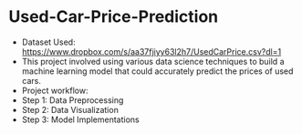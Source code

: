 # Used-Car-Price-Prediction
- Dataset Used: https://www.dropbox.com/s/aa37fjiyy63l2h7/UsedCarPrice.csv?dl=1
- This project involved using various data science techniques to
build a machine learning model that could accurately predict
the prices of used cars.
- Project workflow:
- Step 1: Data Preprocessing
- Step 2: Data Visualization
- Step 3: Model Implementations

